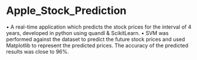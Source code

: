 # Apple_Stock_Prediction
• A real-time application which predicts the stock prices for the interval of 4 years, developed in python using quandl &amp; ScikitLearn. • SVM was performed against the dataset to predict the future stock prices and used Matplotlib to represent the predicted prices. The accuracy of the predicted results was close to 96%.

